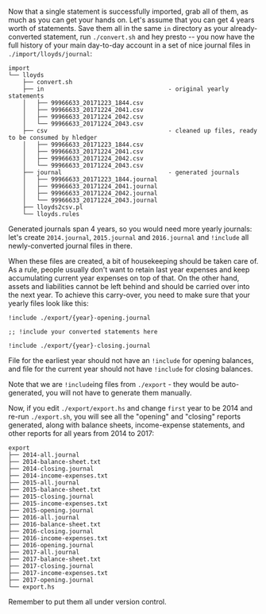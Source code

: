 Now that a single statement is successfully imported, grab all of them, as much as you can get your hands on. Let's assume that you can get 4 years worth of statements. Save them all in the same `in` directory
as your already-converted statement, run `./convert.sh` and hey presto -- you now have the full history of your main day-to-day account in a set of nice journal files in `./import/lloyds/journal`:
```
import
└── lloyds
    ├── convert.sh
    ├── in                                   - original yearly statements
    │   ├── 99966633_20171223_1844.csv
    │   ├── 99966633_20171224_2041.csv
    │   ├── 99966633_20171224_2042.csv
    │   └── 99966633_20171224_2043.csv
    ├── csv                                  - cleaned up files, ready to be consumed by hledger
    │   ├── 99966633_20171223_1844.csv
    │   ├── 99966633_20171224_2041.csv
    │   ├── 99966633_20171224_2042.csv
    │   └── 99966633_20171224_2043.csv
    ├── journal                              - generated journals
    │   ├── 99966633_20171223_1844.journal
    │   ├── 99966633_20171224_2041.journal
    │   ├── 99966633_20171224_2042.journal
    │   └── 99966633_20171224_2043.journal
    ├── lloyds2csv.pl
    └── lloyds.rules
```

Generated journals span 4 years, so you would need more yearly journals: let's create `2014.journal`, `2015.journal` and `2016.journal` and `!include` all newly-converted journal files in there.

When these files are created, a bit of housekeeping should be taken
care of. As a rule, people usually don't want to retain last year
expenses and keep accumulating current year expenses on top of that.
On the other hand, assets and liabilities cannot be left behind and
should be carried over into the next year. To achieve this carry-over,
you need to make sure that your yearly files look like this:

```
!include ./export/{year}-opening.journal

;; !include your converted statements here

!include ./export/{year}-closing.journal
```

File for the earliest year should not have an `!include` for opening balances, and file for the current year should not have `!include` for closing balances.

Note that we are `!include`ing files from `./export` - they would be auto-generated, you will not have to generate them manually.

Now, if you edit `./export/export.hs` and change `first` year to be 2014 and re-run `./export.sh`, you will see all the "opening" and "closing" reports generated, along with balance sheets, income-expense statements, and other reports for all years from 2014 to 2017:
```
export
├── 2014-all.journal
├── 2014-balance-sheet.txt
├── 2014-closing.journal
├── 2014-income-expenses.txt
├── 2015-all.journal
├── 2015-balance-sheet.txt
├── 2015-closing.journal
├── 2015-income-expenses.txt
├── 2015-opening.journal
├── 2016-all.journal
├── 2016-balance-sheet.txt
├── 2016-closing.journal
├── 2016-income-expenses.txt
├── 2016-opening.journal
├── 2017-all.journal
├── 2017-balance-sheet.txt
├── 2017-closing.journal
├── 2017-income-expenses.txt
├── 2017-opening.journal
└── export.hs
```

Remember to put them all under version control.